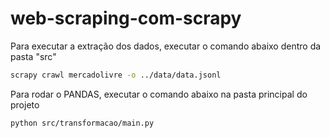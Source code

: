 # web-scraping-com-scrapy


Para executar a extração dos dados, executar o comando abaixo dentro da pasta "src"

```bash
scrapy crawl mercadolivre -o ../data/data.jsonl
```

Para rodar o PANDAS, executar o comando abaixo na pasta principal do projeto

```bash
python src/transformacao/main.py
```
